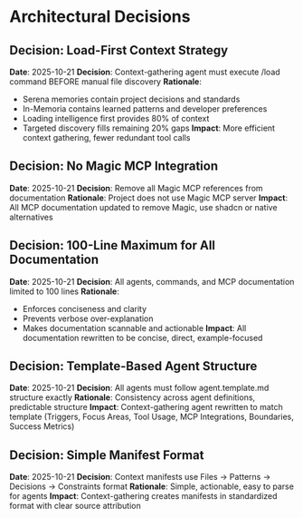 # Architectural Decisions

## Decision: Load-First Context Strategy
**Date**: 2025-10-21
**Decision**: Context-gathering agent must execute /load command BEFORE manual file discovery
**Rationale**: 
- Serena memories contain project decisions and standards
- In-Memoria contains learned patterns and developer preferences
- Loading intelligence first provides 80% of context
- Targeted discovery fills remaining 20% gaps
**Impact**: More efficient context gathering, fewer redundant tool calls

## Decision: No Magic MCP Integration
**Date**: 2025-10-21
**Decision**: Remove all Magic MCP references from documentation
**Rationale**: Project does not use Magic MCP server
**Impact**: All MCP documentation updated to remove Magic, use shadcn or native alternatives

## Decision: 100-Line Maximum for All Documentation
**Date**: 2025-10-21
**Decision**: All agents, commands, and MCP documentation limited to 100 lines
**Rationale**: 
- Enforces conciseness and clarity
- Prevents verbose over-explanation
- Makes documentation scannable and actionable
**Impact**: All documentation rewritten to be concise, direct, example-focused

## Decision: Template-Based Agent Structure
**Date**: 2025-10-21
**Decision**: All agents must follow agent.template.md structure exactly
**Rationale**: Consistency across agent definitions, predictable structure
**Impact**: Context-gathering agent rewritten to match template (Triggers, Focus Areas, Tool Usage, MCP Integrations, Boundaries, Success Metrics)

## Decision: Simple Manifest Format
**Date**: 2025-10-21
**Decision**: Context manifests use Files → Patterns → Decisions → Constraints format
**Rationale**: Simple, actionable, easy to parse for agents
**Impact**: Context-gathering creates manifests in standardized format with clear source attribution
